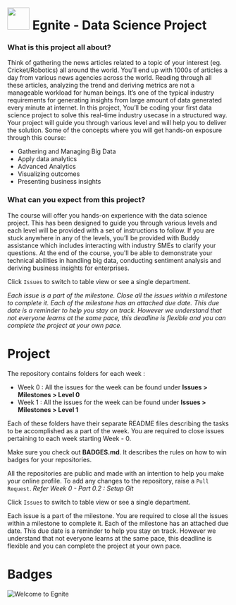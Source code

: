 
# <img src="https://github.githubassets.com/images/icons/emoji/unicode/1f52d.png?v8" width="50" height="50" /> Egnite - Data Science Project

### What is this project all about?
Think of gathering the news articles related to a topic of your interest (eg. Cricket/Robotics) all around the world. You’ll end up with 1000s of articles a day from various news agencies across the world. Reading through all these articles, analyzing the trend and deriving metrics are not a manageable workload for human beings. It’s one of the typical industry requirements for generating insights from large amount of data generated every minute at internet.
In this project, You’ll be coding your first data science project to solve this real-time industry usecase in a structured way. Your project will guide you through various level and will help you to deliver the solution. Some of the concepts where you will get hands-on exposure through this course:
 - Gathering and Managing Big Data
 - Apply data analytics
 - Advanced Analytics
 - Visualizing outcomes
 - Presenting business insights

### What can you expect from this project?
The course will offer you hands-on experience with the data science project. This has been designed to guide you through various levels and each level will be provided with a set of instructions to follow.
If you are stuck anywhere in any of the levels, you’ll be provided with Buddy assistance which includes interacting with industry SMEs to clarify your questions.
At the end of the course, you'll be able to demonstrate your technical abilities in handling big data, conducting sentiment analysis and deriving business insights for enterprises.

Click ``Issues`` to switch to table view or see a single department.

*Each issue is a part of the milestone. Close all the issues within a milestone to complete it. Each of the milestone has an attached due date. This due date is a reminder to help you stay on track. However we understand that not everyone learns at the same pace, this deadline is flexible and you can complete the project at your own pace.*

# Project

The repository contains folders for each week :
- Week 0 : All the issues for the week can be found under **Issues > Milestones > Level 0**
- Week 1 : All the issues for the week can be found under **Issues > Milestones > Level 1**

Each of these folders have their separate README files describing the tasks to be accomplished as a part of the week. You are required to close issues pertaining to each week starting Week - 0.

Make sure you check out **BADGES.md**. It describes the rules on how to win badges for your repositories.

All the repositories are public and made with an intention to help you make your online profile. To add any changes to the repository, raise a ```Pull Request```. *Refer Week 0 - Part 0.2 : Setup Git*

Click ```Issues``` to switch to table view or see a single department.

Each issue is a part of the milestone. You are required to close all the issues within a milestone to complete it. Each of the milestone has an attached due date. This due date is a reminder to help you stay on track. However we understand that not everyone learns at the same pace, this deadline is flexible and you can complete the project at your own pace.


# Badges

<img src="https://badgen.net/badge/Welcome/to%20Egnite/6666ff?icon=kofi" alt = "Welcome to Egnite"/> 
